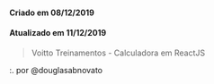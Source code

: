 #### Criado em 08/12/2019
#### Atualizado em 11/12/2019

> Voitto Treinamentos - Calculadora em ReactJS

:. por @douglasabnovato


